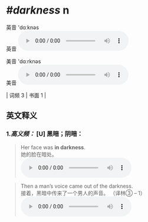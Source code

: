 # ***\#darkness*** n
英音 'dɑːknəs  
英音
<audio src="./media/darkness-B.aac" controls="controls"></audio>

美音 'dɑːrknəs  
美音
<audio src="./media/darkness.aac" controls="controls"></audio>



| 词频 3 | 书面 1 |  

英文释义
---
### 1.*高义频：* **[U] 黑暗；阴暗：**  

 > Her face was **in darkness**.   
 > 她的脸在暗处。    
<audio src="./media/darkness-1.aac" controls="controls"></audio>

 > Then a man’s voice came out of the darkness.  
 > 接着，黑暗中传来了一个男人的声音。  （译林③ – 1）  
<audio src="./media/darkness-2.aac" controls="controls"></audio>


